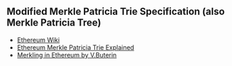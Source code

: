## Modified Merkle Patricia Trie Specification (also Merkle Patricia Tree)

* [Ethereum Wiki](https://eth.wiki/fundamentals/patricia-tree)
* [Ethereum Merkle Patricia Trie Explained](https://medium.com/@chiqing/merkle-patricia-trie-explained-ae3ac6a7e123)
* [Merkling in Ethereum by V.Buterin](https://blog.ethereum.org/2015/11/15/merkling-in-ethereum/)
